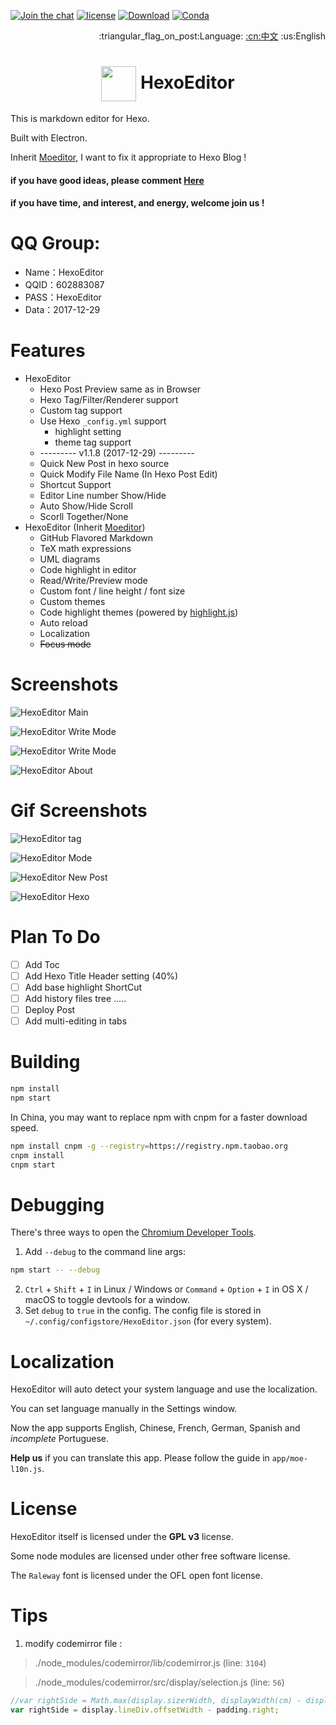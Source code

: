 [![Join the chat](https://badges.gitter.im/hexo-theme-tomotoes/Lobby.svg)](https://gitter.im/zhuzhuyule/Lobby) 
[![license](https://img.shields.io/badge/license-GPL3.0-brightgreen.svg)](https://github.com/zhuzhuyule/HexoEditor/blob/master/LICENSE) 
[![Download](https://img.shields.io/badge/download-page-blue.svg)](https://github.com/zhuzhuyule/HexoEditor/releases) 
[![Conda](https://img.shields.io/conda/pn/conda-forge/python.svg)](https://github.com/zhuzhuyule/HexoEditor/releases)

<div align="right">:triangular_flag_on_post:Language:
<a title="中文" href="doc/cn/README.md">:cn:中文</a>
  :us:English</div>

# <div align="center"><a title="Go to homepage" href="#"><img align="center" width="56" height="56" src="https://raw.githubusercontent.com/zhuzhuyule/HexoEditor/master/icons/HexoEditor.svg?sanitize=true"></a>  HexoEditor</div>


This is markdown editor for Hexo.  

Built with Electron.

Inherit [Moeditor](https://github.com/Moeditor/Moeditor), I want to fix it appropriate to Hexo Blog !

#### if you have good ideas, please comment [Here](https://github.com/zhuzhuyule/HexoEditor/issues/2)
#### if you have time, and interest, and energy, welcome join us !

# QQ Group:
- Name：HexoEditor        
- QQID：602883087   
- PASS：HexoEditor           
- Data：2017-12-29  

# Features
* HexoEditor 
  * Hexo Post Preview same as in Browser
  * Hexo Tag/Filter/Renderer support
  * Custom tag support
  * Use Hexo `_config.yml` support
    * highlight setting
    * theme tag support
  * --------- v1.1.8 (2017-12-29) ---------
  * Quick New Post in hexo source 
  * Quick Modify File Name (In Hexo Post Edit)  
  * Shortcut Support
  * Editor Line number Show/Hide
  * Auto Show/Hide Scroll
  * Scorll Together/None
* HexoEditor (Inherit [Moeditor](https://github.com/Moeditor/Moeditor))
  * GitHub Flavored Markdown
  * TeX math expressions
  * UML diagrams
  * Code highlight in editor
  * Read/Write/Preview mode
  * Custom font / line height / font size
  * Custom themes
  * Code highlight themes (powered by [highlight.js](https://highlightjs.org/))
  * Auto reload
  * Localization
  * ~~Focus mode~~

# Screenshots

![HexoEditor Main](https://raw.githubusercontent.com/zhuzhuyule/HexoEditor/master/screenshots/main.png)

![HexoEditor Write Mode](https://raw.githubusercontent.com/zhuzhuyule/HexoEditor/master/screenshots/side-menu.png)

![HexoEditor Write Mode](https://raw.githubusercontent.com/zhuzhuyule/HexoEditor/master/screenshots/settings.png)

![HexoEditor About](https://raw.githubusercontent.com/zhuzhuyule/HexoEditor/master/screenshots/about.png)

# Gif Screenshots
![HexoEditor tag](https://raw.githubusercontent.com/zhuzhuyule/HexoEditor/master/screenshots/gif-tag.gif)

![HexoEditor Mode](https://raw.githubusercontent.com/zhuzhuyule/HexoEditor/master/screenshots/gif-mode.gif)

![HexoEditor New Post](https://raw.githubusercontent.com/zhuzhuyule/HexoEditor/master/screenshots/gif-newpost.gif)

![HexoEditor Hexo](https://raw.githubusercontent.com/zhuzhuyule/HexoEditor/master/screenshots/gif-hexo.gif)

# Plan To Do
- [ ] Add Toc
- [ ] Add Hexo Title Header setting (40%)
- [ ] Add base highlight ShortCut
- [ ] Add history files tree
.....
- [ ] Deploy Post
- [ ] Add multi-editing in tabs

# Building
```bash
npm install
npm start
```

In China, you may want to replace npm with cnpm for a faster download speed.

```bash
npm install cnpm -g --registry=https://registry.npm.taobao.org
cnpm install
cnpm start
```
# Debugging
There's three ways to open the [Chromium Developer Tools](https://developer.chrome.com/devtools).

1. Add `--debug` to the command line args:
```bash
npm start -- --debug
```
2. `Ctrl` + `Shift` + `I` in Linux / Windows or `Command` + `Option` + `I` in OS X / macOS to toggle devtools for a window.
3. Set `debug` to `true` in the config. The config file is stored in `~/.config/configstore/HexoEditor.json` (for every system).



# Localization
HexoEditor will auto detect your system language and use the localization.

You can set language manually in the Settings window.

Now the app supports English, Chinese, French, German, Spanish and *incomplete* Portuguese.

**Help us** if you can translate this app. Please follow the guide in `app/moe-l10n.js`.

# License
HexoEditor itself is licensed under the **GPL v3** license.

Some node modules are licensed under other free software license.

The `Raleway` font is licensed under the OFL open font license.


# Tips
1. modify codemirror file :

> ./node_modules/codemirror/lib/codemirror.js (line: `3104`)


> ./node_modules/codemirror/src/display/selection.js (line: `56`)

```js 
//var rightSide = Math.max(display.sizerWidth, displayWidth(cm) - display.sizer.offsetLeft) - padding.right;
var rightSide = display.lineDiv.offsetWidth - padding.right;
```
